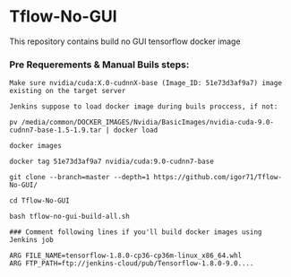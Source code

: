 # Tflow-No-GUI
This repository contains build no GUI tensorflow docker image

### Pre Requerements & Manual Buils steps:

```
Make sure nvidia/cuda:X.0-cudnnX-base (Image_ID: 51e73d3af9a7) image existing on the target server

Jenkins suppose to load docker image during buils proccess, if not:

pv /media/common/DOCKER_IMAGES/Nvidia/BasicImages/nvidia-cuda-9.0-cudnn7-base-1.5-1.9.tar | docker load

docker images

docker tag 51e73d3af9a7 nvidia/cuda:9.0-cudnn7-base

git clone --branch=master --depth=1 https://github.com/igor71/Tflow-No-GUI/

cd Tflow-No-GUI

bash tflow-no-gui-build-all.sh

### Comment following lines if you'll build docker images using Jenkins job

ARG FILE_NAME=tensorflow-1.8.0-cp36-cp36m-linux_x86_64.whl
ARG FTP_PATH=ftp://jenkins-cloud/pub/Tensorflow-1.8.0-9.0....

```
